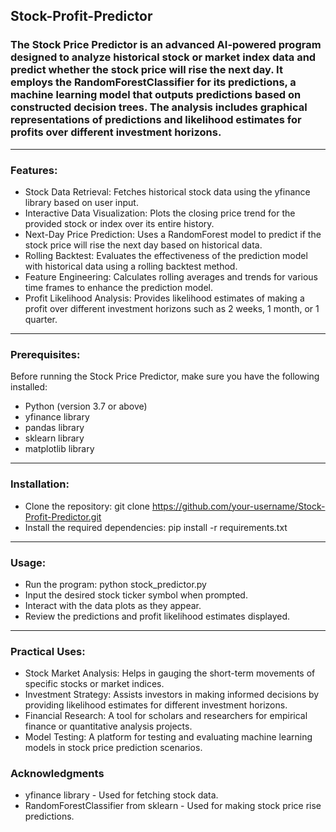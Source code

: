 ## Stock-Profit-Predictor

### The Stock Price Predictor is an advanced AI-powered program designed to analyze historical stock or market index data and predict whether the stock price will rise the next day. It employs the RandomForestClassifier for its predictions, a machine learning model that outputs predictions based on constructed decision trees. The analysis includes graphical representations of predictions and likelihood estimates for profits over different investment horizons.

--- 

### Features:
- Stock Data Retrieval: Fetches historical stock data using the yfinance library based on user input.
- Interactive Data Visualization: Plots the closing price trend for the provided stock or index over its entire history.
- Next-Day Price Prediction: Uses a RandomForest model to predict if the stock price will rise the next day based on historical data.
- Rolling Backtest: Evaluates the effectiveness of the prediction model with historical data using a rolling backtest method.
- Feature Engineering: Calculates rolling averages and trends for various time frames to enhance the prediction model.
- Profit Likelihood Analysis: Provides likelihood estimates of making a profit over different investment horizons such as 2 weeks, 1 month, or 1 quarter.

---

### Prerequisites:
Before running the Stock Price Predictor, make sure you have the following installed:

- Python (version 3.7 or above)
- yfinance library
- pandas library
- sklearn library
- matplotlib library

---

### Installation:
- Clone the repository: git clone https://github.com/your-username/Stock-Profit-Predictor.git
- Install the required dependencies: pip install -r requirements.txt

---

### Usage:
- Run the program: python stock_predictor.py
- Input the desired stock ticker symbol when prompted.
- Interact with the data plots as they appear.
- Review the predictions and profit likelihood estimates displayed.

---

### Practical Uses:
- Stock Market Analysis: Helps in gauging the short-term movements of specific stocks or market indices.
- Investment Strategy: Assists investors in making informed decisions by providing likelihood estimates for different investment horizons.
- Financial Research: A tool for scholars and researchers for empirical finance or quantitative analysis projects.
- Model Testing: A platform for testing and evaluating machine learning models in stock price prediction scenarios.

### Acknowledgments
- yfinance library - Used for fetching stock data.
- RandomForestClassifier from sklearn - Used for making stock price rise predictions.
